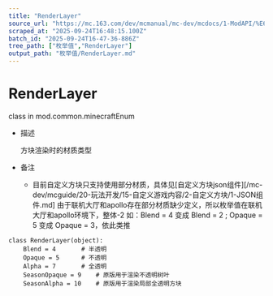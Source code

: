 ```yaml
---
title: "RenderLayer"
source_url: "https://mc.163.com/dev/mcmanual/mc-dev/mcdocs/1-ModAPI/%E6%9E%9A%E4%B8%BE%E5%80%BC/RenderLayer.html"
scraped_at: "2025-09-24T16:48:15.100Z"
batch_id: "2025-09-24T16-47-36-886Z"
tree_path: ["枚举值","RenderLayer"]
output_path: "枚举值/RenderLayer.md"
---
```


#  RenderLayer

class in mod.common.minecraftEnum

*   描述
    
    方块渲染时的材质类型
    
*   备注
    
    *   目前自定义方块只支持使用部分材质，具体见\[自定义方块json组件\]\[/mc-dev/mcguide/20-玩法开发/15-自定义游戏内容/2-自定义方块/1-JSON组件.md\] 由于联机大厅和apollo存在部分材质缺少定义，所以枚举值在联机大厅和apollo环境下，整体-2 如：Blend = 4 变成 Blend = 2 ; Opaque = 5 变成 Opaque = 3，依此类推

```
class RenderLayer(object):
	Blend = 4		# 半透明
	Opaque = 5		# 不透明
	Alpha = 7		# 全透明
	SeasonOpaque = 9	# 原版用于渲染不透明树叶
	SeasonAlpha = 10	# 原版用于渲染局部全透明方块


```